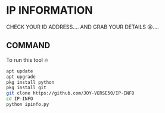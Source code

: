 
# IP INFORMATION 

CHECK YOUR ID ADDRESS.... AND GRAB YOUR DETAILS 😜....


## COMMAND 

To run this tool 🔥 


```bash
apt update
apt upgrade 
pkg install python
pkg install git
git clone https://github.com/JOY-VERSE50/IP-INFO
cd IP-INFO
python ipinfo.py
```













